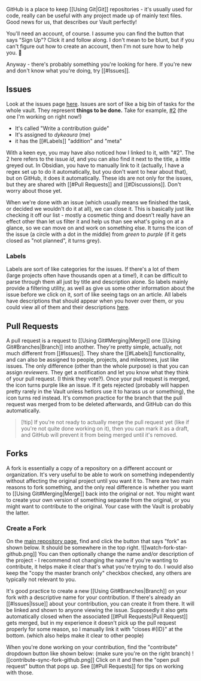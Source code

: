 GitHub is a place to keep [[Using Git|Git]] repositories - it's usually used for code, really can be useful with any project made up of mainly text files. Good news for us, that describes our Vault perfectly!

You'll need an account, of course. I assume you can find the button that says "Sign Up"? Click it and follow along. I don't mean to be blunt, but if you can't figure out how to create an account, then I'm not sure how to help you. 🤷

Anyway - there's probably something you're looking for here. If you're new and don't know what you're doing, try [[#Issues]].

## Issues
Look at the issues page [here](https://github.com/gaylor-wiki/gaylor-vault/issues).
Issues are sort of like a big bin of tasks for the whole vault. They represent **things to be done.** Take for example, [#2](https://github.com/gaylor-wiki/gaylor-vault/issues/2) (the one I'm working on right now!) 
- It's called "Write a contribution guide" 
- It's assigned to *dykeaura* (me)
- it has the [[#Labels]] "addition" and "meta"

With a keen eye, you may have also noticed how I linked to it, with "#2". The 2 here refers to the issue *id*, and you can also find it next to the title, a little greyed out. In Obsidian, you have to manually link to it (actually, I have a regex set up to do it automatically, but you don't want to hear about that), but on GitHub, it does it automatically. These ids are not only for the issues, but they are shared with [[#Pull Requests]] and [[#Discussions]]. Don't worry about those yet.

When we're done with an issue (which usually means we finished the task, or decided we wouldn't do it at all), we can close it. This is basically just like checking it off our list - mostly a cosmetic thing and doesn't really have an effect other than let us filter it and help us than see what's going on at a glance, so we can move on and work on something else. It turns the icon of the issue (a circle with a dot in the middle) from *green* to *purple* (if it gets closed as "not planned", it turns grey).

### Labels
Labels are sort of like categories for the issues. If there's a lot of them (large projects often have thousands open at a time!), it can be difficult to parse through them all just by title and description alone. So labels mainly provide a filtering utility, as well as give us some other information about the issue before we click on it, sort of like seeing tags on an article. All labels have descriptions that should appear when you hover over them, or you could view all of them and their descriptions [here](https://github.com/gaylor-wiki/gaylor-vault/labels).

## Pull Requests
A pull request is a request to [[Using Git#Merging|Merge]] one [[Using Git#Branches|Branch]] into another. They're pretty simple, actually, not much different from [[#Issues]]. They share the [[#Labels]] functionality, and can also be assigned to people, projects, and milestones, just like issues. The only difference (other than the whole purpose) is that you can assign *reviewers*. They get a notification and let you know what they think of your pull request. (I think they vote?). Once your pull request is merged, the icon turns purple like an issue. If it gets rejected (probably will happen pretty rarely in the Vault unless hetlors use it to harass us or something), the icon turns red instead. It's common practice for the branch that the pull request was merged from to be deleted afterwards, and GitHub can do this automatically.
>[!tip] If you're not ready to actually merge the pull request yet (like if you're not quite done working on it), then you can mark it as a draft, and GitHub will prevent it from being merged until it's removed.

## Forks
A fork is essentially a copy of a repository on a different account or organization. It's very useful to be able to work on something independently without affecting the original project until you want it to. There are two main reasons to fork something, and the only real difference is whether you want to [[Using Git#Merging|Merge]] back into the original or not. You might want to create your own version of something separate from the original, or you might want to contribute to the original. Your case with the Vault is probably the latter.
### Create a Fork
On the [main repository page,](https://github.com/gaylor-wiki/gaylor-vault)  find and click the button that says "fork" as shown below. It should be somewhere in the top right.
![[watch-fork-star-github.png]]
You can then optionally change the name and/or description of the project - I recommend not changing the name if you're wanting to contribute, it helps make it clear that's what you're trying to do. I would also keep the "copy the master branch only" checkbox checked, any others are typically not relevant to you. 

It's good practice to create a new [[Using Git#Branches|Branch]] on your fork with a descriptive name for your contribution. If there's already an [[#Issues|Issue]] about your contribution, you can create it from there. It will be linked and shown to anyone viewing the issue. Supposedly it also gets automatically closed when the associated [[#Pull Requests|Pull Request]] gets merged, but in my experience it doesn't pick up the pull request properly for some reason, so I manually link it with "closes #{ID}" at the bottom. (which also helps make it clear to other people)

When you're done working on your contribution, find the "contribute" dropdown button like shown below: (make sure you're on the right branch)
![[contribute-sync-fork-github.png]]
Click on it and then the "open pull request" button that pops up. See [[#Pull Requests]] for tips on working with those.